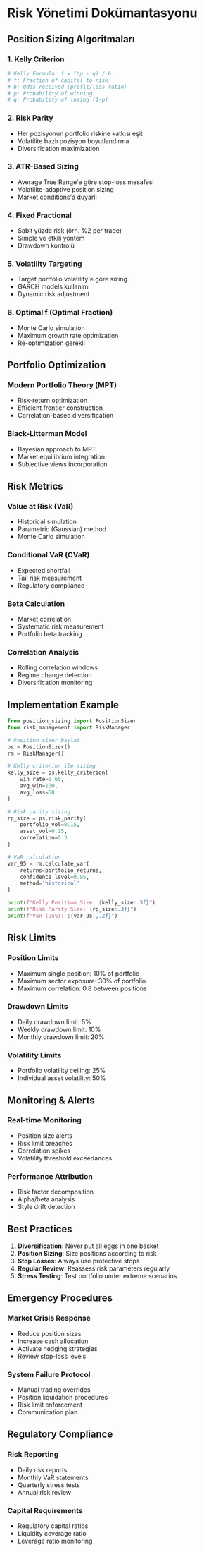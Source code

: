 # Risk Yönetimi Dokümantasyonu

## Position Sizing Algoritmaları

### 1. Kelly Criterion
```python
# Kelly Formula: f = (bp - q) / b
# f: Fraction of capital to risk
# b: Odds received (profit/loss ratio)
# p: Probability of winning
# q: Probability of losing (1-p)
```

### 2. Risk Parity
- Her pozisyonun portfolio riskine katkısı eşit
- Volatilite bazlı pozisyon boyutlandırma
- Diversification maximization

### 3. ATR-Based Sizing
- Average True Range'e göre stop-loss mesafesi
- Volatilite-adaptive position sizing
- Market conditions'a duyarlı

### 4. Fixed Fractional
- Sabit yüzde risk (örn. %2 per trade)
- Simple ve etkili yöntem
- Drawdown kontrolü

### 5. Volatility Targeting
- Target portfolio volatility'e göre sizing
- GARCH models kullanımı
- Dynamic risk adjustment

### 6. Optimal f (Optimal Fraction)
- Monte Carlo simulation
- Maximum growth rate optimization
- Re-optimization gerekli

## Portfolio Optimization

### Modern Portfolio Theory (MPT)
- Risk-return optimization
- Efficient frontier construction
- Correlation-based diversification

### Black-Litterman Model
- Bayesian approach to MPT
- Market equilibrium integration
- Subjective views incorporation

## Risk Metrics

### Value at Risk (VaR)
- Historical simulation
- Parametric (Gaussian) method
- Monte Carlo simulation

### Conditional VaR (CVaR)
- Expected shortfall
- Tail risk measurement
- Regulatory compliance

### Beta Calculation
- Market correlation
- Systematic risk measurement
- Portfolio beta tracking

### Correlation Analysis
- Rolling correlation windows
- Regime change detection
- Diversification monitoring

## Implementation Example

```python
from position_sizing import PositionSizer
from risk_management import RiskManager

# Position sizer başlat
ps = PositionSizer()
rm = RiskManager()

# Kelly criterion ile sizing
kelly_size = ps.kelly_criterion(
    win_rate=0.65,
    avg_win=100,
    avg_loss=50
)

# Risk parity sizing
rp_size = ps.risk_parity(
    portfolio_vol=0.15,
    asset_vol=0.25,
    correlation=0.3
)

# VaR calculation
var_95 = rm.calculate_var(
    returns=portfolio_returns,
    confidence_level=0.95,
    method='historical'
)

print(f"Kelly Position Size: {kelly_size:.3f}")
print(f"Risk Parity Size: {rp_size:.3f}")
print(f"VaR (95%): ${var_95:,.2f}")
```

## Risk Limits

### Position Limits
- Maximum single position: 10% of portfolio
- Maximum sector exposure: 30% of portfolio
- Maximum correlation: 0.8 between positions

### Drawdown Limits
- Daily drawdown limit: 5%
- Weekly drawdown limit: 10%
- Monthly drawdown limit: 20%

### Volatility Limits
- Portfolio volatility ceiling: 25%
- Individual asset volatility: 50%

## Monitoring & Alerts

### Real-time Monitoring
- Position size alerts
- Risk limit breaches
- Correlation spikes
- Volatility threshold exceedances

### Performance Attribution
- Risk factor decomposition
- Alpha/beta analysis
- Style drift detection

## Best Practices

1. **Diversification**: Never put all eggs in one basket
2. **Position Sizing**: Size positions according to risk
3. **Stop Losses**: Always use protective stops
4. **Regular Review**: Reassess risk parameters regularly
5. **Stress Testing**: Test portfolio under extreme scenarios

## Emergency Procedures

### Market Crisis Response
- Reduce position sizes
- Increase cash allocation
- Activate hedging strategies
- Review stop-loss levels

### System Failure Protocol
- Manual trading overrides
- Position liquidation procedures
- Risk limit enforcement
- Communication plan

## Regulatory Compliance

### Risk Reporting
- Daily risk reports
- Monthly VaR statements
- Quarterly stress tests
- Annual risk review

### Capital Requirements
- Regulatory capital ratios
- Liquidity coverage ratio
- Leverage ratio monitoring
